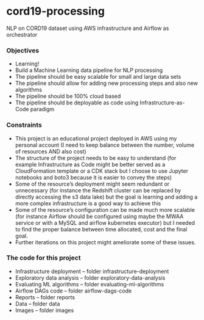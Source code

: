 # cord19-processing
NLP on CORD19 dataset using AWS infrastructure and Airflow as orchestrator

### Objectives
-	Learning! 
-	Build a Machine Learning data pipeline for NLP processing 
-	The pipeline should be easy scalable for small and large data sets
-	The pipeline should allow for adding new processing steps and also new algorithms 
-	The pipeline should be 100% cloud based 
-	The pipeline should be deployable as code using Infrastructure-as-Code paradigm 

### Constraints
-	This project is an educational project deployed in AWS using my personal account (I need to keep balance between the number, volume of resources AND also cost)
-	The structure of the project needs to be easy to understand (for example Infrastructure as Code might be better served as a CloudFormation template or a CDK stack but I choose to use Jupyter notebooks and boto3 because it is easier to convey the steps)
-	Some of the resource’s deployment might seem redundant or unnecessary (for instance the Redshift cluster can be replaced by directly accessing the s3 data lake) but the goal is learning and adding a more complex infrastructure is a good way to achieve this 
-	Some of the resource’s configuration can be made much more scalable (for instance Airflow should be configured using maybe the MWAA service or with a MySQL and airflow kubernetes executor) but I needed to find the proper balance between time allocated, cost and the final goal. 
-	Further iterations on this project might ameliorate some of these issues.

### The code for this project
-	Infrastructure deployment – folder infrastructure-deployment 
-	Exploratory data analysis – folder exploratory-data-analysis
-	Evaluating ML algorithms – folder evaluating-ml-algorithms
-	Airflow DAGs code – folder airflow-dags-code 
-	Reports – folder reports
-	Data – folder data
-	Images – folder images
